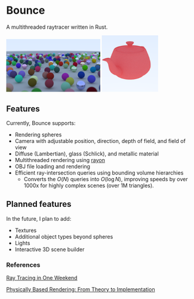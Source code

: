 # Bounce

A multithreaded raytracer written in Rust.

<img src="assets/example.png" alt="example" width="50%">

<img src="assets/teapot.png" alt="teapot" width="30%">

## Features

Currently, Bounce supports:

- Rendering spheres
- Camera with adjustable position, direction, depth of field, and field of view
- Diffuse (Lambertian), glass (Schlick), and metallic material
- Multithreaded rendering using [rayon](https://crates.io/crates/rayon)
- OBJ file loading and rendering
- Efficient ray-intersection queries using bounding volume hierarchies
  - Converts the $O(N)$ queries into $O(\log N)$, improving speeds by over 1000x for highly complex scenes (over 1M triangles).

## Planned features

In the future, I plan to add:

- Textures
- Additional object types beyond spheres
- Lights
- Interactive 3D scene builder

### References

[Ray Tracing in One Weekend](https://raytracing.github.io/books/RayTracingInOneWeekend.html)

[Physically Based Rendering: From Theory to Implementation](https://pbr-book.org/)

